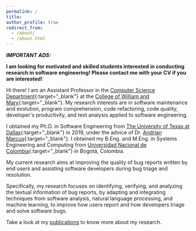 ```yaml
---
permalink: /
title: 
author_profile: true
redirect_from: 
  - /about/
  - /about.html
---
```


***IMPORTANT ADS:*** 

**I am looking for motivated and skilled students interested in conducting research in software engineering! Please contact me with your CV if you are interested!**

Hi there! I am an Assistant Professor in the [Computer Science Department](https://www.wm.edu/as/computerscience/?svr=web){:target="_blank"} at the [College of William and Mary](https://www.wm.edu/){:target="_blank"}. My research interests are in software maintenance and evolution, program comprehension, code refactoring, code quality, developer's productivity, and text analysis applied to software engineering.

I obtained my Ph.D. in Software Engineering from [The University of Texas at Dallas](http://www.utdallas.edu/){:target="_blank"} in 2019, under the advice of Dr. [Andrian Marcus](http://www.utdallas.edu/~amarcus/){:target="_blank"}. I obtained my B.Eng. and M.Eng. in Systems Engineering and Computing from [Universidad Nacional de Colombia](https://bogota.unal.edu.co/){:target="_blank"} in Bogot&aacute;, Colombia.

My current research aims at improving the quality of bug reports written by end users and assisting software developers during bug
triage and resolution. 

Specifically, my research focuses on identifying, verifying, and analyzing the textual information of bug reports, by adapting and integrating techniques from software analysis, natural language processing, and machine learning, to improve how users report and how developers triage and solve software bugs. 

Take a look at my [publications](publications/) to know more about my research.



